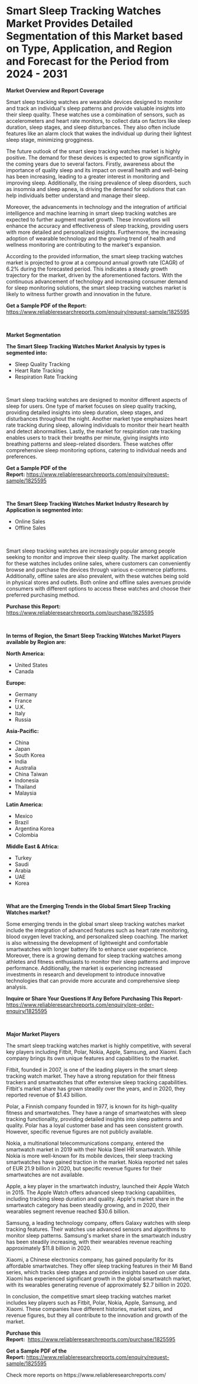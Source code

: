 <p><h1>Smart Sleep Tracking Watches Market Provides Detailed Segmentation of this Market based on Type, Application, and Region and Forecast for the Period from 2024 - 2031</h1></p><p><strong>Market Overview and Report Coverage</strong></p>
<p><p>Smart sleep tracking watches are wearable devices designed to monitor and track an individual's sleep patterns and provide valuable insights into their sleep quality. These watches use a combination of sensors, such as accelerometers and heart rate monitors, to collect data on factors like sleep duration, sleep stages, and sleep disturbances. They also often include features like an alarm clock that wakes the individual up during their lightest sleep stage, minimizing grogginess.</p><p>The future outlook of the smart sleep tracking watches market is highly positive. The demand for these devices is expected to grow significantly in the coming years due to several factors. Firstly, awareness about the importance of quality sleep and its impact on overall health and well-being has been increasing, leading to a greater interest in monitoring and improving sleep. Additionally, the rising prevalence of sleep disorders, such as insomnia and sleep apnea, is driving the demand for solutions that can help individuals better understand and manage their sleep.</p><p>Moreover, the advancements in technology and the integration of artificial intelligence and machine learning in smart sleep tracking watches are expected to further augment market growth. These innovations will enhance the accuracy and effectiveness of sleep tracking, providing users with more detailed and personalized insights. Furthermore, the increasing adoption of wearable technology and the growing trend of health and wellness monitoring are contributing to the market's expansion.</p><p>According to the provided information, the smart sleep tracking watches market is projected to grow at a compound annual growth rate (CAGR) of 6.2% during the forecasted period. This indicates a steady growth trajectory for the market, driven by the aforementioned factors. With the continuous advancement of technology and increasing consumer demand for sleep monitoring solutions, the smart sleep tracking watches market is likely to witness further growth and innovation in the future.</p></p>
<p><strong>Get a Sample PDF of the Report:</strong> <a href="https://www.reliableresearchreports.com/enquiry/request-sample/1825595">https://www.reliableresearchreports.com/enquiry/request-sample/1825595</a></p>
<p>&nbsp;</p>
<p><strong>Market Segmentation</strong></p>
<p><strong>The Smart Sleep Tracking Watches Market Analysis by types is segmented into:</strong></p>
<p><ul><li>Sleep Quality Tracking</li><li>Heart Rate Tracking</li><li>Respiration Rate Tracking</li></ul></p>
<p>&nbsp;</p>
<p><p>Smart sleep tracking watches are designed to monitor different aspects of sleep for users. One type of market focuses on sleep quality tracking, providing detailed insights into sleep duration, sleep stages, and disturbances throughout the night. Another market type emphasizes heart rate tracking during sleep, allowing individuals to monitor their heart health and detect abnormalities. Lastly, the market for respiration rate tracking enables users to track their breaths per minute, giving insights into breathing patterns and sleep-related disorders. These watches offer comprehensive sleep monitoring options, catering to individual needs and preferences.</p></p>
<p><strong>Get a Sample PDF of the Report:</strong>&nbsp;<a href="https://www.reliableresearchreports.com/enquiry/request-sample/1825595">https://www.reliableresearchreports.com/enquiry/request-sample/1825595</a></p>
<p>&nbsp;</p>
<p><strong>The Smart Sleep Tracking Watches Market Industry Research by Application is segmented into:</strong></p>
<p><ul><li>Online Sales</li><li>Offline Sales</li></ul></p>
<p>&nbsp;</p>
<p><p>Smart sleep tracking watches are increasingly popular among people seeking to monitor and improve their sleep quality. The market application for these watches includes online sales, where customers can conveniently browse and purchase the devices through various e-commerce platforms. Additionally, offline sales are also prevalent, with these watches being sold in physical stores and outlets. Both online and offline sales avenues provide consumers with different options to access these watches and choose their preferred purchasing method.</p></p>
<p><strong>Purchase this Report:</strong>&nbsp; <a href="https://www.reliableresearchreports.com/purchase/1825595">https://www.reliableresearchreports.com/purchase/1825595</a></p>
<p>&nbsp;</p>
<p><strong>In terms of Region, the Smart Sleep Tracking Watches Market Players available by Region are:</strong></p>
<p>
    <p> <strong> North America: </strong>
        <ul>
            <li>United States</li>
            <li>Canada</li>
        </ul>
        </p> 
    <p> <strong> Europe: </strong>
        <ul>
            <li>Germany</li>
            <li>France</li>
            <li>U.K.</li>
            <li>Italy</li>
            <li>Russia</li>
        </ul>
        </p> 
    <p> <strong> Asia-Pacific: </strong>
        <ul>
            <li>China</li>
            <li>Japan</li>
            <li>South Korea</li>
            <li>India</li>
            <li>Australia</li>
            <li>China Taiwan</li>
            <li>Indonesia</li>
            <li>Thailand</li>
            <li>Malaysia</li>
        </ul>
        </p> 
    <p> <strong> Latin America: </strong>
        <ul>
            <li>Mexico</li>
            <li>Brazil</li>
            <li>Argentina Korea</li>
            <li>Colombia</li>
        </ul>
        </p> 
    <p> <strong> Middle East & Africa: </strong>
        <ul>
            <li>Turkey</li>
            <li>Saudi</li>
            <li>Arabia</li>
            <li>UAE</li>
            <li>Korea</li>
        </ul>
    </p>
    </p>
<p>&nbsp;</p>
<p><strong>What are the Emerging Trends in the Global Smart Sleep Tracking Watches market?</strong></p>
<p><p>Some emerging trends in the global smart sleep tracking watches market include the integration of advanced features such as heart rate monitoring, blood oxygen level tracking, and personalized sleep coaching. The market is also witnessing the development of lightweight and comfortable smartwatches with longer battery life to enhance user experience. Moreover, there is a growing demand for sleep tracking watches among athletes and fitness enthusiasts to monitor their sleep patterns and improve performance. Additionally, the market is experiencing increased investments in research and development to introduce innovative technologies that can provide more accurate and comprehensive sleep analysis.</p></p>
<p><strong>Inquire or Share Your Questions If Any Before Purchasing This Report</strong>- <a href="https://www.reliableresearchreports.com/enquiry/pre-order-enquiry/1825595">https://www.reliableresearchreports.com/enquiry/pre-order-enquiry/1825595</a></p>
<p>&nbsp;</p>
<p><strong>Major Market Players</strong></p>
<p><p>The smart sleep tracking watches market is highly competitive, with several key players including Fitbit, Polar, Nokia, Apple, Samsung, and Xiaomi. Each company brings its own unique features and capabilities to the market.</p><p>Fitbit, founded in 2007, is one of the leading players in the smart sleep tracking watch market. They have a strong reputation for their fitness trackers and smartwatches that offer extensive sleep tracking capabilities. Fitbit's market share has grown steadily over the years, and in 2020, they reported revenue of $1.43 billion.</p><p>Polar, a Finnish company founded in 1977, is known for its high-quality fitness and smartwatches. They have a range of smartwatches with sleep tracking functionality, providing detailed insights into sleep patterns and quality. Polar has a loyal customer base and has seen consistent growth. However, specific revenue figures are not publicly available.</p><p>Nokia, a multinational telecommunications company, entered the smartwatch market in 2019 with their Nokia Steel HR smartwatch. While Nokia is more well-known for its mobile devices, their sleep tracking smartwatches have gained traction in the market. Nokia reported net sales of EUR 21.9 billion in 2020, but specific revenue figures for their smartwatches are not available.</p><p>Apple, a key player in the smartwatch industry, launched their Apple Watch in 2015. The Apple Watch offers advanced sleep tracking capabilities, including tracking sleep duration and quality. Apple's market share in the smartwatch category has been steadily growing, and in 2020, their wearables segment revenue reached $30.6 billion.</p><p>Samsung, a leading technology company, offers Galaxy watches with sleep tracking features. Their watches use advanced sensors and algorithms to monitor sleep patterns. Samsung's market share in the smartwatch industry has been steadily increasing, with their wearables revenue reaching approximately $11.8 billion in 2020.</p><p>Xiaomi, a Chinese electronics company, has gained popularity for its affordable smartwatches. They offer sleep tracking features in their Mi Band series, which tracks sleep stages and provides insights based on user data. Xiaomi has experienced significant growth in the global smartwatch market, with its wearables generating revenue of approximately $2.7 billion in 2020.</p><p>In conclusion, the competitive smart sleep tracking watches market includes key players such as Fitbit, Polar, Nokia, Apple, Samsung, and Xiaomi. These companies have different histories, market sizes, and revenue figures, but they all contribute to the innovation and growth of the market.</p></p>
<p><strong>Purchase this Report:</strong>&nbsp;&nbsp;<a href="https://www.reliableresearchreports.com/purchase/1825595">https://www.reliableresearchreports.com/purchase/1825595</a></p>
<p></p>
<p><strong>Get a Sample PDF of the Report:</strong>&nbsp;<a href="https://www.reliableresearchreports.com/enquiry/request-sample/1825595">https://www.reliableresearchreports.com/enquiry/request-sample/1825595</a></p>
<p>Check more reports on https://www.reliableresearchreports.com/</p>